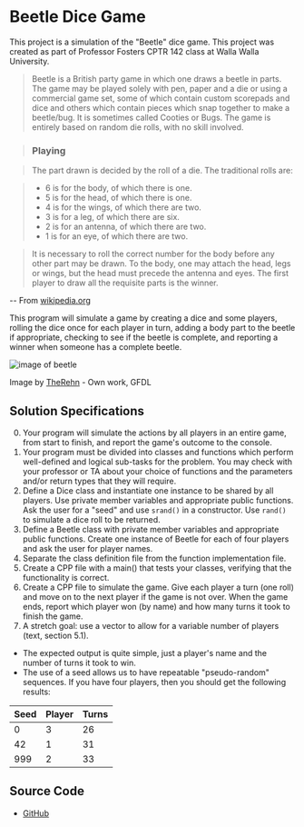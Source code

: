 # Beetle Dice Game

This project is a simulation of the "Beetle" dice game.
This project was created as part of Professor Fosters CPTR 142 class at Walla Walla University.

> Beetle is a British party game in which one draws a beetle in parts. The game may be played solely with pen, paper and a die or using a commercial game set, some of which contain custom scorepads and dice and others which contain pieces which snap together to make a beetle/bug. It is sometimes called Cooties or Bugs. The game is entirely based on random die rolls, with no skill involved.

> ### Playing

> The part drawn is decided by the roll of a die. The traditional rolls are:

> * 6 is for the body, of which there is one.
> * 5 is for the head, of which there is one.
> * 4 is for the wings, of which there are two.
> * 3 is for a leg, of which there are six.
> * 2 is for an antenna, of which there are two.
> * 1 is for an eye, of which there are two.

> It is necessary to roll the correct number for the body before any other part may be drawn. To the body, one may attach the head, legs or wings, but the head must precede the antenna and eyes. The first player to draw all the requisite parts is the winner.

-- From [wikipedia.org](https://en.wikipedia.org/wiki/Beetle_(game)#/media/File:Beetle_Drive_Beetle.JPG)

This program will simulate a game by creating a dice and some players, rolling the dice once for each player in turn, adding a body part to the beetle if appropriate, checking to see if the beetle is complete, and reporting a winner when someone has a complete beetle.

![image of beetle](https://upload.wikimedia.org/wikipedia/commons/thumb/d/df/Beetle_Drive_Beetle.JPG/339px-Beetle_Drive_Beetle.JPG) 

Image by [TheRehn](https://commons.wikimedia.org/w/index.php?curid=3361932) - Own work, GFDL

## Solution Specifications

0. Your program will simulate the actions by all players in an entire game, from start to finish, and report the game's outcome to the console. 
0. Your program must be divided into classes and functions which perform well-defined and logical sub-tasks for the problem. You may check with your professor or TA about your choice of functions and the parameters and/or return types that they will require.
0. Define a Dice class and instantiate one instance to be shared by all players. Use private member variables and appropriate public functions. Ask the user for a "seed" and use `srand()` in a constructor. Use `rand()` to simulate a dice roll to be returned.
0. Define a Beetle class with private member variables and appropriate public functions. Create one instance of Beetle for each of four players and ask the user for player names.
1. Separate the class definition file from the function implementation file.
1. Create a CPP file with a main() that tests your classes, verifying that the functionality is correct.
0. Create a CPP file to simulate the game. Give each player a turn (one roll) and move on to the next player if the game is not over. When the game ends, report which player won (by name) and how many turns it took to finish the game.
1. A stretch goal: use a vector to allow for a variable number of players (text, section 5.1).


* The expected output is quite simple, just a player's name and the number of turns it took to win.
* The use of a seed allows us to have repeatable "pseudo-random" sequences. If you have four players, then you should get the following results:

Seed | Player | Turns
-----|--------|------
   0 |    3   |  26  
  42 |    1   |  31  
 999 |    2   |  33

## Source Code

- [GitHub](https://github.com/Owen-Hoffman/Beetle-Project)
